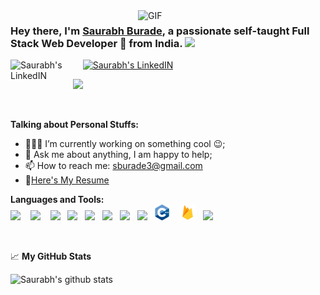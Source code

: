 
<img align="right" alt="GIF" src="https://github.com/abhisheknaiidu/abhisheknaiidu/blob/master/code.gif?raw=true" width="300" /> 

### Hey there, I'm [Saurabh Burade](https://github.com/saurabhburade), a passionate self-taught Full Stack Web Developer 🚀 from India. <img src="https://media.giphy.com/media/hvRJCLFzcasrR4ia7z/giphy.gif" width=25/> 
<a  href="https://www.linkedin.com/in/saurabh-burade-8371ab182/">
  <img align="left" alt="Saurabh's LinkedIN" width="100px" src="https://img.shields.io/badge/LinkedIn-0077B5?style=for-the-badge&logo=linkedin&logoColor=white" />
</a> &nbsp; &nbsp; <a  href="mailto:sburade3@gmail.com">
  <img  alt="Saurabh's LinkedIN" width="75px" src="https://img.shields.io/badge/Gmail-D14836?style=for-the-badge&logo=gmail&logoColor=white" />
</a>

<br/>

![](https://visitor-badge.glitch.me/badge?page_id=saurabhburade.saurabhburade)

<br />





  
**Talking about Personal Stuffs:**

- 👨🏽‍💻 I’m currently working on something cool :wink:;
- 💬 Ask me about anything, I am happy to help;
- 📫 How to reach me: sburade3@gmail.com
- 📝[Here's My Resume](https://drive.google.com/file/d/1ORBnAQ_XgFFvcXNphrUQp__n37Civh26/view?usp=sharing)

**Languages and Tools:**  
<img height="25" src="https://img.shields.io/badge/HTML-239120?style=for-the-badge&logo=html5&logoColor=white">&nbsp; &nbsp; <img height="25" src="https://img.shields.io/badge/CSS-239120?style=for-the-badge&logo=css3&logoColor=white"> &nbsp; &nbsp;<img height="25" src="https://img.shields.io/badge/JavaScript-F7DF1E?style=for-the-badge&logo=javascript&logoColor=black">&nbsp; &nbsp;<img height="25" src="https://img.shields.io/badge/React-20232A?style=for-the-badge&logo=react&logoColor=61DAFB">&nbsp; &nbsp;<img height="25" src="https://img.shields.io/badge/React_Router-CA4245?style=for-the-badge&logo=react-router&logoColor=white">&nbsp; &nbsp;<img height="25" src="https://img.shields.io/badge/Redux-593D88?style=for-the-badge&logo=redux&logoColor=white">&nbsp; &nbsp;<img height="25" src="https://img.shields.io/badge/Express.js-404D59?style=for-the-badge">&nbsp; &nbsp;<img height="25" src="https://img.shields.io/badge/Node.js-43853D?style=for-the-badge&logo=node.js&logoColor=white">&nbsp; &nbsp;<img height="25" src="https://raw.githubusercontent.com/github/explore/80688e429a7d4ef2fca1e82350fe8e3517d3494d/topics/cpp/cpp.png"> &nbsp; &nbsp;<img height="25" src="https://raw.githubusercontent.com/github/explore/80688e429a7d4ef2fca1e82350fe8e3517d3494d/topics/firebase/firebase.png">&nbsp; &nbsp;<img height="25" src="https://img.shields.io/badge/GitHub-100000?style=for-the-badge&logo=github&logoColor=white">

<br>


📈 **My GitHub Stats**



![Saurabh's github stats](https://github-readme-stats.vercel.app/api?username=saurabhburade&show_icons=true)
